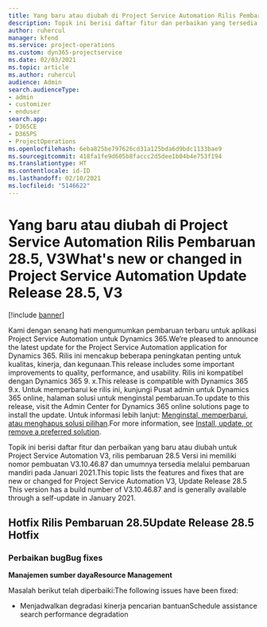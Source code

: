 ```yaml
---
title: Yang baru atau diubah di Project Service Automation Rilis Pembaruan 28.5, Hotfix, V3
description: Topik ini berisi daftar fitur dan perbaikan yang tersedia di Hotfix Project Service Automation V3, pembaruan rilis 28.5, V3.
author: ruhercul
manager: kfend
ms.service: project-operations
ms.custom: dyn365-projectservice
ms.date: 02/03/2021
ms.topic: article
ms.author: ruhercul
audience: Admin
search.audienceType:
- admin
- customizer
- enduser
search.app:
- D365CE
- D365PS
- ProjectOperations
ms.openlocfilehash: 6eba825be797626cd31a125bda6d9bdc1133bae9
ms.sourcegitcommit: 418fa1fe9d605b8faccc2d5dee1b04b4e753f194
ms.translationtype: HT
ms.contentlocale: id-ID
ms.lasthandoff: 02/10/2021
ms.locfileid: "5146622"
---
```

# <a name="whats-new-or-changed-in-project-service-automation-update-release-285-v3"></a><span data-ttu-id="4266f-103">Yang baru atau diubah di Project Service Automation Rilis Pembaruan 28.5, V3</span><span class="sxs-lookup"><span data-stu-id="4266f-103">What's new or changed in Project Service Automation Update Release 28.5, V3</span></span>

[!include [banner](../includes/psa-now-project-operations.md)]

<span data-ttu-id="4266f-104">Kami dengan senang hati mengumumkan pembaruan terbaru untuk aplikasi Project Service Automation untuk Dynamics 365.</span><span class="sxs-lookup"><span data-stu-id="4266f-104">We’re pleased to announce the latest update for the Project Service Automation application for Dynamics 365.</span></span> <span data-ttu-id="4266f-105">Rilis ini mencakup beberapa peningkatan penting untuk kualitas, kinerja, dan kegunaan.</span><span class="sxs-lookup"><span data-stu-id="4266f-105">This release includes some important improvements to quality, performance, and usability.</span></span> <span data-ttu-id="4266f-106">Rilis ini kompatibel dengan Dynamics 365 9. x.</span><span class="sxs-lookup"><span data-stu-id="4266f-106">This release is compatible with Dynamics 365 9.x.</span></span> <span data-ttu-id="4266f-107">Untuk memperbarui ke rilis ini, kunjungi Pusat admin untuk Dynamics 365 online, halaman solusi untuk menginstal pembaruan.</span><span class="sxs-lookup"><span data-stu-id="4266f-107">To update to this release, visit the Admin Center for Dynamics 365 online solutions page to install the update.</span></span> <span data-ttu-id="4266f-108">Untuk informasi lebih lanjut: [Menginstal, memperbarui, atau menghapus solusi pilihan](https://docs.microsoft.com/power-platform/admin/install-remove-preferred-solution).</span><span class="sxs-lookup"><span data-stu-id="4266f-108">For more information, see [Install, update, or remove a preferred solution](https://docs.microsoft.com/power-platform/admin/install-remove-preferred-solution).</span></span>

<span data-ttu-id="4266f-109">Topik ini berisi daftar fitur dan perbaikan yang baru atau diubah untuk Project Service Automation V3, rilis pembaruan 28.5 Versi ini memiliki nomor pembuatan V3.10.46.87 dan umumnya tersedia melalui pembaruan mandiri pada Januari 2021.</span><span class="sxs-lookup"><span data-stu-id="4266f-109">This topic lists the features and fixes that are new or changed for Project Service Automation V3, Update Release 28.5 This version has a build number of V3.10.46.87 and is generally available through a self-update in January 2021.</span></span>

## <a name="update-release-285-hotfix"></a><span data-ttu-id="4266f-110">Hotfix Rilis Pembaruan 28.5</span><span class="sxs-lookup"><span data-stu-id="4266f-110">Update Release 28.5 Hotfix</span></span>

### <a name="bug-fixes"></a><span data-ttu-id="4266f-111">Perbaikan bug</span><span class="sxs-lookup"><span data-stu-id="4266f-111">Bug fixes</span></span>

<span data-ttu-id="4266f-112">**Manajemen sumber daya**</span><span class="sxs-lookup"><span data-stu-id="4266f-112">**Resource Management**</span></span>

<span data-ttu-id="4266f-113">Masalah berikut telah diperbaiki:</span><span class="sxs-lookup"><span data-stu-id="4266f-113">The following issues have been fixed:</span></span>

- <span data-ttu-id="4266f-114">Menjadwalkan degradasi kinerja pencarian bantuan</span><span class="sxs-lookup"><span data-stu-id="4266f-114">Schedule assistance search performance degradation</span></span>

